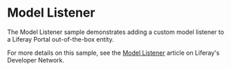 # Model Listener

The Model Listener sample demonstrates adding a custom model listener to a
Liferay Portal out-of-the-box entity.

For more details on this sample, see the
[Model Listener](https://dev.liferay.com/develop/reference/-/knowledge_base/7-0/model-listener)
article on Liferay's Developer Network.